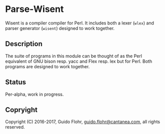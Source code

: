 # Parse-Wisent

Wisent is a compiler compiler for Perl.  It includes both a lexer (`wlex`) and
parser generator (`wisent`) designed to work together.

## Description

The suite of programs in this module can be thought of as the Perl equivalent
of GNU bison resp. yacc and Flex resp. lex but for Perl.  Both programs are
designed to work together.

## Status

Per-alpha, work in progress.

## Copryight

Copyright (C) 2016-2017, Guido Flohr, <guido.flohr@cantanea.com>,
all rights reserved.
